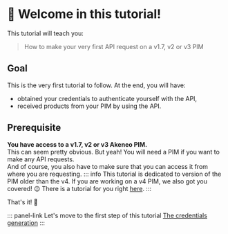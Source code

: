# 👋 Welcome in this tutorial!

This tutorial will teach you:
> How to make your very first API request on a v1.7, v2 or v3 PIM

## Goal
This is the very first tutorial to follow. At the end, you will have:
- obtained your credentials to authenticate yourself with the API,
- received products from your PIM by using the API.

## Prerequisite

<i class="fa fa-check-square"></i> **You have access to a v1.7, v2 or v3 Akeneo PIM.**  
This can seem pretty obvious. But yeah! You will need a PIM if you want to make any API requests.  
And of course, you also have to make sure that you can access it from where you are requesting.
::: info
This tutorial is dedicated to version of the PIM older than the v4. If you are working on a v4 PIM, we also got you covered! :wink: There is a tutorial for you right [here](/getting-started/my-first-tutorial-4x/welcome.html).
::: 

That's it! :tada:

::: panel-link Let's move to the first step of this tutorial [The credentials generation](/getting-started/my-first-tutorial-4x/step-1.html)
:::

